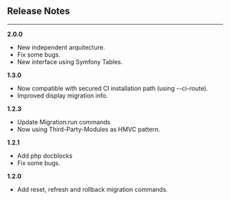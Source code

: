 ## Release Notes

---

**2.0.0**

* New independent arquitecture.
* Fix some bugs.
* New interface using Symfony Tables.

**1.3.0**

* Now compatible with secured CI installation path (using --ci-route).
* Improved display migration info.

**1.2.3**

* Update Migration:run commands
* Now using Third-Party-Modules as HMVC pattern.

**1.2.1**

* Add php docblocks
* Fix some bugs.

**1.2.0**

* Add reset, refresh and rollback migration commands.